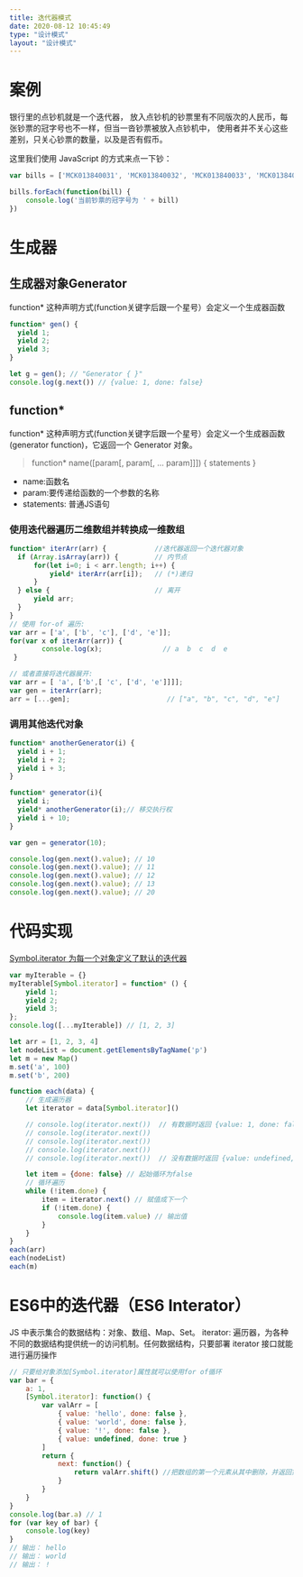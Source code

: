 ```yaml
---
title: 迭代器模式
date: 2020-08-12 10:45:49
type: "设计模式"
layout: "设计模式"
---
```


# 案例

银行里的点钞机就是一个迭代器，
放入点钞机的钞票里有不同版次的人民币，每张钞票的冠字号也不一样，但当一沓钞票被放入点钞机中，
使用者并不关心这些差别，只关心钞票的数量，以及是否有假币。

这里我们使用 JavaScript 的方式来点一下钞：

```js
var bills = ['MCK013840031', 'MCK013840032', 'MCK013840033', 'MCK013840034', 'MCK013840035']

bills.forEach(function(bill) {
    console.log('当前钞票的冠字号为 ' + bill)
})
```

# 生成器

## 生成器对象Generator

function* 这种声明方式(function关键字后跟一个星号）会定义一个生成器函数

```js
function* gen() { 
  yield 1;
  yield 2;
  yield 3;
}

let g = gen(); // "Generator { }"
console.log(g.next()) // {value: 1, done: false}

```

## function*

function* 这种声明方式(function关键字后跟一个星号）会定义一个生成器函数 (generator function)，它返回一个  Generator  对象。
> function* name([param[, param[, ... param]]]) { statements }

* name:函数名
* param:要传递给函数的一个参数的名称
* statements: 普通JS语句

### 使用迭代器遍历二维数组并转换成一维数组

```js
function* iterArr(arr) {            //迭代器返回一个迭代器对象
  if (Array.isArray(arr)) {         // 内节点
      for(let i=0; i < arr.length; i++) {
          yield* iterArr(arr[i]);   // (*)递归
      }
  } else {                          // 离开     
      yield arr;
  }
}
// 使用 for-of 遍历:
var arr = ['a', ['b', 'c'], ['d', 'e']];
for(var x of iterArr(arr)) {
        console.log(x);               // a  b  c  d  e
 }

// 或者直接将迭代器展开:
var arr = [ 'a', ['b',[ 'c', ['d', 'e']]]];
var gen = iterArr(arr);
arr = [...gen];                        // ["a", "b", "c", "d", "e"]
```

### 调用其他迭代对象

```js
function* anotherGenerator(i) {
  yield i + 1;
  yield i + 2;
  yield i + 3;
}

function* generator(i){
  yield i;
  yield* anotherGenerator(i);// 移交执行权
  yield i + 10;
}

var gen = generator(10);

console.log(gen.next().value); // 10
console.log(gen.next().value); // 11
console.log(gen.next().value); // 12
console.log(gen.next().value); // 13
console.log(gen.next().value); // 20
```

# 代码实现

<a target="view_window" href = "https://developer.mozilla.org/zh-CN/docs/Web/JavaScript/Reference/Global_Objects/Symbol/iterator">Symbol.iterator 为每一个对象定义了默认的迭代器</a>

```js
var myIterable = {}
myIterable[Symbol.iterator] = function* () {
    yield 1;
    yield 2;
    yield 3;
};
console.log([...myIterable]) // [1, 2, 3]
```

```js
let arr = [1, 2, 3, 4]
let nodeList = document.getElementsByTagName('p')
let m = new Map()
m.set('a', 100)
m.set('b', 200)

function each(data) {
    // 生成遍历器
    let iterator = data[Symbol.iterator]()

    // console.log(iterator.next())  // 有数据时返回 {value: 1, done: false}
    // console.log(iterator.next())
    // console.log(iterator.next())
    // console.log(iterator.next())
    // console.log(iterator.next())  // 没有数据时返回 {value: undefined, done: true}

    let item = {done: false} // 起始循环为false
    // 循环遍历
    while (!item.done) {
        item = iterator.next() // 赋值成下一个
        if (!item.done) {
            console.log(item.value) // 输出值
        }
    }
}
each(arr)
each(nodeList)
each(m)

```

# ES6中的迭代器（ES6 Interator）

JS 中表示集合的数据结构：对象、数组、Map、Set。
iterator: 遍历器，为各种不同的数据结构提供统一的访问机制。任何数据结构，只要部署 iterator 接口就能进行遍历操作

```js
// 只要给对象添加[Symbol.iterator]属性就可以使用for of循环
var bar = {
    a: 1,
    [Symbol.iterator]: function() {
        var valArr = [
            { value: 'hello', done: false },
            { value: 'world', done: false },
            { value: '!', done: false },
            { value: undefined, done: true }
        ]
        return {
            next: function() {
                return valArr.shift() //把数组的第一个元素从其中删除，并返回第一个元素的值。
            }
        }
    }
}
console.log(bar.a) // 1
for (var key of bar) {
    console.log(key)
}
// 输出： hello
// 输出： world
// 输出： !

```